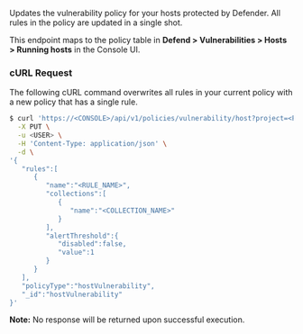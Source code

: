 Updates the vulnerability policy for your hosts protected by Defender.
All rules in the policy are updated in a single shot.

This endpoint maps to the policy table in **Defend > Vulnerabilities > Hosts > Running hosts** in the Console UI.


### cURL Request

The following cURL command overwrites all rules in your current policy with a new policy that has a single rule.

```bash
$ curl 'https://<CONSOLE>/api/v1/policies/vulnerability/host?project=<PROJECT_NAME>' \
  -X PUT \
  -u <USER> \
  -H 'Content-Type: application/json' \
  -d \
'{
   "rules":[
      {
         "name":"<RULE_NAME>",
         "collections":[
            {
               "name":"<COLLECTION_NAME>"
            }
         ],
         "alertThreshold":{
            "disabled":false,
            "value":1
         }
      }
   ],
   "policyType":"hostVulnerability",
   "_id":"hostVulnerability"
}'
```

**Note:** No response will be returned upon successful execution.

